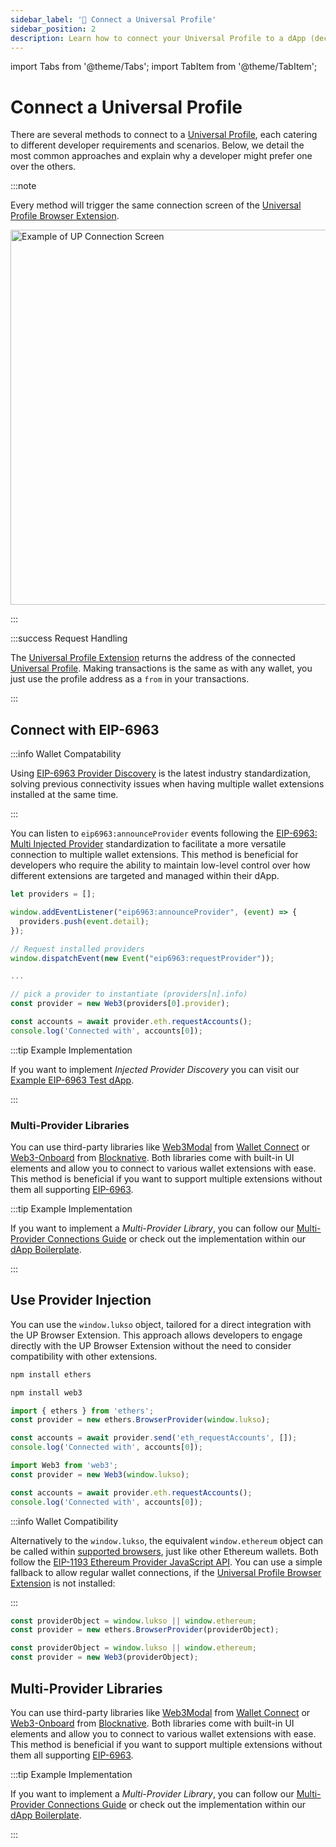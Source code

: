 ```yaml
---
sidebar_label: '🔗 Connect a Universal Profile'
sidebar_position: 2
description: Learn how to connect your Universal Profile to a dApp (decentralized application) on LUKSO.
---
```


import Tabs from '@theme/Tabs';
import TabItem from '@theme/TabItem';

# Connect a Universal Profile

There are several methods to connect to a [Universal Profile](../../standards/universal-profile/introduction.md), each catering to different developer requirements and scenarios. Below, we detail the most common approaches and explain why a developer might prefer one over the others.

:::note

Every method will trigger the same connection screen of the [Universal Profile Browser Extension](https://chromewebstore.google.com/detail/universal-profiles/abpickdkkbnbcoepogfhkhennhfhehfn).

<div style={{textAlign: 'center'}}>

<img
    src="/img/learn/up_extension_connect.png"
    alt="Example of UP Connection Screen"
    width="600"
/>

</div>

:::

:::success Request Handling

The [Universal Profile Extension](/install-up-browser-extension) returns the address of the connected [Universal Profile](../../standards/universal-profile/introduction.md). Making transactions is the same as with any wallet, you just use the profile address as a `from` in your transactions.

:::

## Connect with EIP-6963

:::info Wallet Compatability

Using [EIP-6963 Provider Discovery](https://eips.ethereum.org/EIPS/eip-6963) is the latest industry standardization, solving previous connectivity issues when having multiple wallet extensions installed at the same time.

:::

You can listen to `eip6963:announceProvider` events following the [EIP-6963: Multi Injected Provider](https://eips.ethereum.org/EIPS/eip-6963) standardization to facilitate a more versatile connection to multiple wallet extensions. This method is beneficial for developers who require the ability to maintain low-level control over how different extensions are targeted and managed within their dApp.

```js
let providers = [];

window.addEventListener("eip6963:announceProvider", (event) => {
  providers.push(event.detail);
});

// Request installed providers
window.dispatchEvent(new Event("eip6963:requestProvider"));

...

// pick a provider to instantiate (providers[n].info)
const provider = new Web3(providers[0].provider);

const accounts = await provider.eth.requestAccounts();
console.log('Connected with', accounts[0]);
```

:::tip Example Implementation

If you want to implement _Injected Provider Discovery_ you can visit our [Example EIP-6963 Test dApp](https://github.com/lukso-network/example-eip-6963-test-dapp).

:::

### Multi-Provider Libraries

You can use third-party libraries like [Web3Modal](https://docs.walletconnect.com/web3modal/about) from [Wallet Connect](https://walletconnect.com/) or [Web3-Onboard](https://onboard.blocknative.com/) from [Blocknative](https://www.blocknative.com/). Both libraries come with built-in UI elements and allow you to connect to various wallet extensions with ease. This method is beneficial if you want to support multiple extensions without them all supporting [EIP-6963](https://eips.ethereum.org/EIPS/eip-6963).

:::tip Example Implementation

If you want to implement a _Multi-Provider Library_, you can follow our [Multi-Provider Connections Guide](./web3-onboard.md) or check out the implementation within our [dApp Boilerplate](https://boilerplate.lukso.tech/).

:::

## Use Provider Injection

You can use the `window.lukso` object, tailored for a direct integration with the UP Browser Extension. This approach allows developers to engage directly with the UP Browser Extension without the need to consider compatibility with other extensions.

<Tabs groupId="provider-lib">
  <TabItem value="ethers" label="ethers">

```sh
npm install ethers
```

  </TabItem>
  <TabItem value="web3" label="web3">

```sh
npm install web3
```

  </TabItem>
</Tabs>

<Tabs groupId="provider-lib">
  <TabItem value="ethers" label="ethers">

```js
import { ethers } from 'ethers';
const provider = new ethers.BrowserProvider(window.lukso);

const accounts = await provider.send('eth_requestAccounts', []);
console.log('Connected with', accounts[0]);
```

  </TabItem>
  <TabItem value="web3" label="web3">

```js
import Web3 from 'web3';
const provider = new Web3(window.lukso);

const accounts = await provider.eth.requestAccounts();
console.log('Connected with', accounts[0]);
```

  </TabItem>
</Tabs>

:::info Wallet Compatibility

Alternatively to the `window.lukso`, the equivalent `window.ethereum` object can be called within [supported browsers](/install-up-browser-extension), just like other Ethereum wallets. Both follow the [EIP-1193 Ethereum Provider JavaScript API](https://eips.ethereum.org/EIPS/eip-1193). You can use a simple fallback to allow regular wallet connections, if the [Universal Profile Browser Extension](/install-up-browser-extension) is not installed:

:::

<Tabs groupId="provider-lib">
  <TabItem value="ethers" label="ethers">

```js
const providerObject = window.lukso || window.ethereum;
const provider = new ethers.BrowserProvider(providerObject);
```

  </TabItem>
  <TabItem value="web3" label="web3">

```js
const providerObject = window.lukso || window.ethereum;
const provider = new Web3(providerObject);
```

  </TabItem>
</Tabs>

## Multi-Provider Libraries

You can use third-party libraries like [Web3Modal](https://docs.walletconnect.com/web3modal/about) from [Wallet Connect](https://walletconnect.com/) or [Web3-Onboard](https://onboard.blocknative.com/) from [Blocknative](https://www.blocknative.com/). Both libraries come with built-in UI elements and allow you to connect to various wallet extensions with ease. This method is beneficial if you want to support multiple extensions without them all supporting [EIP-6963](https://eips.ethereum.org/EIPS/eip-6963).

:::tip Example Implementation

If you want to implement a _Multi-Provider Library_, you can follow our [Multi-Provider Connections Guide](./web3-onboard.md) or check out the implementation within our [dApp Boilerplate](https://boilerplate.lukso.tech/).

:::
